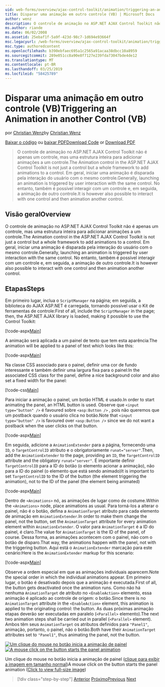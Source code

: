 ```yaml
---
uid: web-forms/overview/ajax-control-toolkit/animation/triggering-an-animation-in-another-control-vb
title: Disparar uma animação em outro controle (VB) | Microsoft Docs
author: wenz
description: O controle de animação no ASP.NET AJAX Control Toolkit não é apenas um controle, mas uma estrutura inteira para adicionar animações a um controle. Em geral, iniciar um...
ms.author: riande
ms.date: 06/02/2008
ms.assetid: 25ebaf1f-5a9f-423d-98c7-1d694e93664f
msc.legacyurl: /web-forms/overview/ajax-control-toolkit/animation/triggering-an-animation-in-another-control-vb
msc.type: authoredcontent
ms.openlocfilehash: b390ebfaec695a1c2565a91acaa38dbcc10a8959
ms.sourcegitcommit: 289e051cc8a90e8f7127e239fda73047bde4de12
ms.translationtype: MT
ms.contentlocale: pt-BR
ms.lasthandoff: 03/25/2019
ms.locfileid: "58425789"
---
```

<a name="triggering-an-animation-in-another-control-vb"></a><span data-ttu-id="9d10d-104">Disparar uma animação em outro controle (VB)</span><span class="sxs-lookup"><span data-stu-id="9d10d-104">Triggering an Animation in another Control (VB)</span></span>
====================
<span data-ttu-id="9d10d-105">por [Christian Wenz](https://github.com/wenz)</span><span class="sxs-lookup"><span data-stu-id="9d10d-105">by [Christian Wenz](https://github.com/wenz)</span></span>

<span data-ttu-id="9d10d-106">[Baixar o código](http://download.microsoft.com/download/f/9/a/f9a26acd-8df4-4484-8a18-199e4598f411/Animation8.vb.zip) ou [baixar PDF](http://download.microsoft.com/download/6/7/1/6718d452-ff89-4d3f-a90e-c74ec2d636a3/animation8VB.pdf)</span><span class="sxs-lookup"><span data-stu-id="9d10d-106">[Download Code](http://download.microsoft.com/download/f/9/a/f9a26acd-8df4-4484-8a18-199e4598f411/Animation8.vb.zip) or [Download PDF](http://download.microsoft.com/download/6/7/1/6718d452-ff89-4d3f-a90e-c74ec2d636a3/animation8VB.pdf)</span></span>

> <span data-ttu-id="9d10d-107">O controle de animação no ASP.NET AJAX Control Toolkit não é apenas um controle, mas uma estrutura inteira para adicionar animações a um controle.</span><span class="sxs-lookup"><span data-stu-id="9d10d-107">The Animation control in the ASP.NET AJAX Control Toolkit is not just a control but a whole framework to add animations to a control.</span></span> <span data-ttu-id="9d10d-108">Em geral, iniciar uma animação é disparada pela interação do usuário com o mesmo controle.</span><span class="sxs-lookup"><span data-stu-id="9d10d-108">Generally, launching an animation is triggered by user interaction with the same control.</span></span> <span data-ttu-id="9d10d-109">No entanto, também é possível interagir com um controle e, em seguida, a animação de outro controle.</span><span class="sxs-lookup"><span data-stu-id="9d10d-109">It is however also possible to interact with one control and then animation another control.</span></span>


## <a name="overview"></a><span data-ttu-id="9d10d-110">Visão geral</span><span class="sxs-lookup"><span data-stu-id="9d10d-110">Overview</span></span>

<span data-ttu-id="9d10d-111">O controle de animação no ASP.NET AJAX Control Toolkit não é apenas um controle, mas uma estrutura inteira para adicionar animações a um controle.</span><span class="sxs-lookup"><span data-stu-id="9d10d-111">The Animation control in the ASP.NET AJAX Control Toolkit is not just a control but a whole framework to add animations to a control.</span></span> <span data-ttu-id="9d10d-112">Em geral, iniciar uma animação é disparada pela interação do usuário com o mesmo controle.</span><span class="sxs-lookup"><span data-stu-id="9d10d-112">Generally, launching an animation is triggered by user interaction with the same control.</span></span> <span data-ttu-id="9d10d-113">No entanto, também é possível interagir com um controle e, em seguida, a animação de outro controle.</span><span class="sxs-lookup"><span data-stu-id="9d10d-113">It is however also possible to interact with one control and then animation another control.</span></span>

## <a name="steps"></a><span data-ttu-id="9d10d-114">Etapas</span><span class="sxs-lookup"><span data-stu-id="9d10d-114">Steps</span></span>

<span data-ttu-id="9d10d-115">Em primeiro lugar, inclua o `ScriptManager` na página; em seguida, a biblioteca do AJAX ASP.NET é carregada, tornando possível usar o Kit de ferramentas de controle:</span><span class="sxs-lookup"><span data-stu-id="9d10d-115">First of all, include the `ScriptManager` in the page; then, the ASP.NET AJAX library is loaded, making it possible to use the Control Toolkit:</span></span>

[!code-aspx[Main](triggering-an-animation-in-another-control-vb/samples/sample1.aspx)]

<span data-ttu-id="9d10d-116">A animação será aplicada a um painel de texto que tem esta aparência:</span><span class="sxs-lookup"><span data-stu-id="9d10d-116">The animation will be applied to a panel of text which looks like this:</span></span>

[!code-aspx[Main](triggering-an-animation-in-another-control-vb/samples/sample2.aspx)]

<span data-ttu-id="9d10d-117">Na classe CSS associado para o painel, definir uma cor de fundo interessante e também definir uma largura fixa para o painel:</span><span class="sxs-lookup"><span data-stu-id="9d10d-117">In the associated CSS class for the panel, define a nice background color and also set a fixed width for the panel:</span></span>

[!code-css[Main](triggering-an-animation-in-another-control-vb/samples/sample3.css)]

<span data-ttu-id="9d10d-118">Para iniciar a animação o painel, um botão HTML é usado.</span><span class="sxs-lookup"><span data-stu-id="9d10d-118">In order to start animating the panel, an HTML button is used.</span></span> <span data-ttu-id="9d10d-119">Observe que `<input type="button" />` é favoured sobre `<asp:Button />` , pois não queremos que um postback quando o usuário clica no botão.</span><span class="sxs-lookup"><span data-stu-id="9d10d-119">Note that `<input type="button" />` is favoured over `<asp:Button />` since we do not want a postback when the user clicks on that button.</span></span>

[!code-aspx[Main](triggering-an-animation-in-another-control-vb/samples/sample4.aspx)]

<span data-ttu-id="9d10d-120">Em seguida, adicione a `AnimationExtender` para a página, fornecendo uma `ID`, o `TargetControlID` atributo e o obrigatoriamente `runat="server"`.</span><span class="sxs-lookup"><span data-stu-id="9d10d-120">Then, add the `AnimationExtender` to the page, providing an `ID`, the `TargetControlID` attribute and the obligatory `runat="server"`.</span></span> <span data-ttu-id="9d10d-121">É importante definir `TargetControlID` para a ID do botão (o elemento acionar a animação), não para a ID do painel (o elemento que está sendo animado)</span><span class="sxs-lookup"><span data-stu-id="9d10d-121">It is important to set `TargetControlID` to the ID of the button (the element triggering the animation), not to the ID of the panel (the element being animated)</span></span>

[!code-aspx[Main](triggering-an-animation-in-another-control-vb/samples/sample5.aspx)]

<span data-ttu-id="9d10d-122">Dentro de `<Animations>` nó, as animações de lugar como de costume.</span><span class="sxs-lookup"><span data-stu-id="9d10d-122">Within the `<Animations>` node, place animations as usual.</span></span> <span data-ttu-id="9d10d-123">Para torná-los a alterar o painel, não é o botão, defina a `AnimationTarget` atributo para cada elemento de animação em `AnimationExtender`.</span><span class="sxs-lookup"><span data-stu-id="9d10d-123">In order to make them change the panel, not the button, set the `AnimationTarget` attribute for every animation element within `AnimationExtender`.</span></span> <span data-ttu-id="9d10d-124">O valor para `AnimationTarget` é a ID do painel, é claro.</span><span class="sxs-lookup"><span data-stu-id="9d10d-124">The value for `AnimationTarget` is the ID of the panel, of course.</span></span> <span data-ttu-id="9d10d-125">Dessa forma, as animações acontecem com o painel, não com o botão de disparo.</span><span class="sxs-lookup"><span data-stu-id="9d10d-125">That way, the animations happen with the panel, not with the triggering button.</span></span> <span data-ttu-id="9d10d-126">Aqui está o `AnimationExtender` marcação para este cenário:</span><span class="sxs-lookup"><span data-stu-id="9d10d-126">Here is the `AnimationExtender` markup for this scenario:</span></span>

[!code-aspx[Main](triggering-an-animation-in-another-control-vb/samples/sample6.aspx)]

<span data-ttu-id="9d10d-127">Observe a ordem especial em que as animações individuais aparecem.</span><span class="sxs-lookup"><span data-stu-id="9d10d-127">Note the special order in which the individual animations appear.</span></span> <span data-ttu-id="9d10d-128">Em primeiro lugar, o botão é desativado depois que a animação é executada.</span><span class="sxs-lookup"><span data-stu-id="9d10d-128">First of all, the button gets deactivated once the animation runs.</span></span> <span data-ttu-id="9d10d-129">Como não há nenhuma `AnimationTarget` de atributo no `<EnableAction>` elemento, essa animação é aplicado ao controle de origem: o botão.</span><span class="sxs-lookup"><span data-stu-id="9d10d-129">Since there is no `AnimationTarget` attribute in the `<EnableAction>` element, this animation is applied to the originating control: the button.</span></span> <span data-ttu-id="9d10d-130">As duas próximas animação etapas deverão ser executadas em paralelo (`<Parallel>` elemento).</span><span class="sxs-lookup"><span data-stu-id="9d10d-130">The next two animation steps shall be carried out in parallel (`<Parallel>` element).</span></span> <span data-ttu-id="9d10d-131">Ambos têm seus `AnimationTarget` os atributos definidos para `"Panel1"`, animação, portanto, o painel, não o botão.</span><span class="sxs-lookup"><span data-stu-id="9d10d-131">Both have their `AnimationTarget` attributes set to `"Panel1"`, thus animating the panel, not the button.</span></span>


<span data-ttu-id="9d10d-132">[![Um clique do mouse no botão inicia a animação de painel](triggering-an-animation-in-another-control-vb/_static/image2.png)](triggering-an-animation-in-another-control-vb/_static/image1.png)</span><span class="sxs-lookup"><span data-stu-id="9d10d-132">[![A mouse click on the button starts the panel animation](triggering-an-animation-in-another-control-vb/_static/image2.png)](triggering-an-animation-in-another-control-vb/_static/image1.png)</span></span>

<span data-ttu-id="9d10d-133">Um clique do mouse no botão inicia a animação de painel ([clique para exibir a imagem em tamanho normal](triggering-an-animation-in-another-control-vb/_static/image3.png))</span><span class="sxs-lookup"><span data-stu-id="9d10d-133">A mouse click on the button starts the panel animation ([Click to view full-size image](triggering-an-animation-in-another-control-vb/_static/image3.png))</span></span>

> [!div class="step-by-step"]
> <span data-ttu-id="9d10d-134">[Anterior](disabling-actions-during-animation-vb.md)
> [Próximo](modifying-animations-from-the-server-side-vb.md)</span><span class="sxs-lookup"><span data-stu-id="9d10d-134">[Previous](disabling-actions-during-animation-vb.md)
[Next](modifying-animations-from-the-server-side-vb.md)</span></span>
